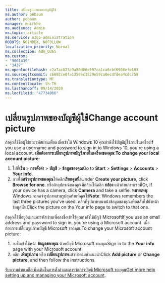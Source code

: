 ```yaml
---
title: เปลี่ยนรูปภาพของบัญชีผู้ใช้
ms.author: pebaum
author: pebaum
manager: mnirkhe
ms.audience: Admin
ms.topic: article
ms.service: o365-administration
ROBOTS: NOINDEX, NOFOLLOW
localization_priority: Normal
ms.collection: Adm_O365
ms.custom:
- "9001439"
- "3437"
ms.openlocfilehash: c2a7ac823c9a50d66e597ca1ca0cbf6906efe183
ms.sourcegitcommit: c6692ce0fa1358ec3529e59ca0ecdfdea4cdc759
ms.translationtype: MT
ms.contentlocale: th-TH
ms.lasthandoff: 09/14/2020
ms.locfileid: "47734066"
---
```

# <a name="change-account-picture"></a><span data-ttu-id="b4910-102">เปลี่ยนรูปภาพของบัญชีผู้ใช้</span><span class="sxs-lookup"><span data-stu-id="b4910-102">Change account picture</span></span>

<span data-ttu-id="b4910-103">ถ้าคุณใช้ชื่อผู้ใช้และรหัสผ่านเพื่อลงชื่อเข้าใช้ Windows 10 คุณกำลังใช้บัญชีผู้ใช้ภายในเครื่อง</span><span class="sxs-lookup"><span data-stu-id="b4910-103">If you use a username and password to sign in to Windows 10, you're using a local account.</span></span> <span data-ttu-id="b4910-104">**เมื่อต้องการเปลี่ยนรูปภาพบัญชีภายในเครื่องของคุณ**:</span><span class="sxs-lookup"><span data-stu-id="b4910-104">**To change your local account picture**:</span></span>

1. <span data-ttu-id="b4910-105">ไปที่**เริ่ม**  >  **การตั้งค่า**  >  **บัญชี**  >  **ข้อมูลของคุณ**</span><span class="sxs-lookup"><span data-stu-id="b4910-105">Go to **Start** > **Settings** > **Accounts** > **Your info**.</span></span>
2. <span data-ttu-id="b4910-106">ภายใต้**สร้างรูปภาพของคุณ**ให้คลิก**เรียกดูหนึ่ง**</span><span class="sxs-lookup"><span data-stu-id="b4910-106">Under **Create your picture**, click **Browse for one**.</span></span> <span data-ttu-id="b4910-107">หรือถ้าอุปกรณ์ของคุณมีกล้องให้คลิก **กล้อง** แล้วถ่ายภาพเซลฟี่</span><span class="sxs-lookup"><span data-stu-id="b4910-107">Or, if your device has a camera, click **Camera** and take a selfie.</span></span> 
    <span data-ttu-id="b4910-108">**หมายเหตุ**: Windows จะจดจำรูปภาพสามรูปสุดท้ายที่คุณใช้</span><span class="sxs-lookup"><span data-stu-id="b4910-108">**Note**: Windows remembers the last three pictures you've used.</span></span> <span data-ttu-id="b4910-109">คลิกที่รูปภาพบนหน้าข้อมูลของคุณเพื่อสลับไปยังหน้าข้อมูลนั้น</span><span class="sxs-lookup"><span data-stu-id="b4910-109">Click the picture on the Your info page to switch to that one.</span></span>

<span data-ttu-id="b4910-110">ถ้าคุณใช้ที่อยู่อีเมลและรหัสผ่านเพื่อลงชื่อเข้าใช้คุณกำลังใช้บัญชี Microsoft</span><span class="sxs-lookup"><span data-stu-id="b4910-110">If you use an email address and password to sign in, you're using a Microsoft account.</span></span> <span data-ttu-id="b4910-111">เมื่อต้องการเปลี่ยนรูปภาพบัญชี Microsoft ของคุณ:</span><span class="sxs-lookup"><span data-stu-id="b4910-111">To change your Microsoft account picture:</span></span>

1. <span data-ttu-id="b4910-112">ลงชื่อเข้าใช้หน้า **ข้อมูลของคุณ** ด้วยบัญชี Microsoft ของคุณ</span><span class="sxs-lookup"><span data-stu-id="b4910-112">Sign in to the **Your info** page with your Microsoft account.</span></span>
2. <span data-ttu-id="b4910-113">คลิก **เพิ่มรูปภาพ** หรือ **เปลี่ยนรูปภาพ**แล้วทำตามคำแนะนำ</span><span class="sxs-lookup"><span data-stu-id="b4910-113">Click **Add picture** or **Change picture**, and then follow the instructions.</span></span>

<span data-ttu-id="b4910-114">[รับความช่วยเหลือเพิ่มเติมในการตั้งค่าและการจัดการบัญชี Microsoft ของคุณ](https://support.microsoft.com/products/microsoft-account?category=manage-account)</span><span class="sxs-lookup"><span data-stu-id="b4910-114">[Get more help setting up and managing your Microsoft account](https://support.microsoft.com/products/microsoft-account?category=manage-account).</span></span>
